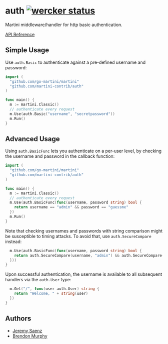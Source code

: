 # auth [![wercker status](https://app.wercker.com/status/8e5237b01b52f169a1274fad9a89617b "wercker status")](https://app.wercker.com/project/bykey/8e5237b01b52f169a1274fad9a89617b)
Martini middleware/handler for http basic authentication.

[API Reference](http://godoc.org/github.com/martini-contrib/auth)

## Simple Usage

Use `auth.Basic` to authenticate against a pre-defined username and password:

~~~ go
import (
  "github.com/go-martini/martini"
  "github.com/martini-contrib/auth"
)

func main() {
  m := martini.Classic()
  // authenticate every request
  m.Use(auth.Basic("username", "secretpassword"))
  m.Run()
}
~~~

## Advanced Usage

Using `auth.BasicFunc` lets you authenticate on a per-user level, by checking
the username and password in the callback function:

~~~ go
import (
  "github.com/go-martini/martini"
  "github.com/martini-contrib/auth"
)

func main() {
  m := martini.Classic()
  // authenticate every request
  m.Use(auth.BasicFunc(func(username, password string) bool {
    return username == "admin" && password == "guessme"
  })
  m.Run()
}
~~~

Note that checking usernames and passwords with string comparison might be
susceptible to timing attacks. To avoid that, use `auth.SecureCompare` instead:

~~~ go
  m.Use(auth.BasicFunc(func(username, password string) bool {
    return auth.SecureCompare(username, "admin") && auth.SecureCompare(password, "guessme")
  }))
}
~~~

Upon successful authentication, the username is available to all subsequent
handlers via the `auth.User` type:

~~~ go
  m.Get("/", func(user auth.User) string {
    return "Welcome, " + string(user)
  })
}
~~~

## Authors
* [Jeremy Saenz](http://github.com/codegangsta)
* [Brendon Murphy](http://github.com/bemurphy)
